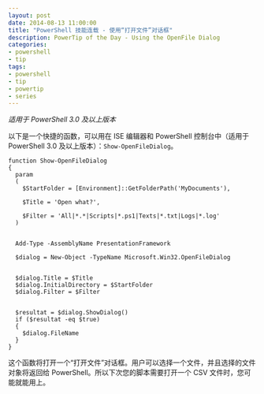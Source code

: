 ```yaml
---
layout: post
date: 2014-08-13 11:00:00
title: "PowerShell 技能连载 - 使用“打开文件”对话框"
description: PowerTip of the Day - Using the OpenFile Dialog
categories:
- powershell
- tip
tags:
- powershell
- tip
- powertip
- series
---
```

_适用于 PowerShell 3.0 及以上版本_

以下是一个快捷的函数，可以用在 ISE 编辑器和 PowerShell 控制台中（适用于 PowerShell 3.0 及以上版本）：`Show-OpenFileDialog`。

    function Show-OpenFileDialog
    {
      param
      (
        $StartFolder = [Environment]::GetFolderPath('MyDocuments'),

        $Title = 'Open what?',

        $Filter = 'All|*.*|Scripts|*.ps1|Texts|*.txt|Logs|*.log'
      )


      Add-Type -AssemblyName PresentationFramework

      $dialog = New-Object -TypeName Microsoft.Win32.OpenFileDialog


      $dialog.Title = $Title
      $dialog.InitialDirectory = $StartFolder
      $dialog.Filter = $Filter


      $resultat = $dialog.ShowDialog()
      if ($resultat -eq $true)
      {
        $dialog.FileName
      }
    }


这个函数将打开一个“打开文件”对话框。用户可以选择一个文件，并且选择的文件对象将返回给 PowerShell。所以下次您的脚本需要打开一个 CSV 文件时，您可能就能用上。

<!--本文国际来源：[Using the OpenFile Dialog](http://community.idera.com/powershell/powertips/b/tips/posts/using-the-openfile-dialog)-->
